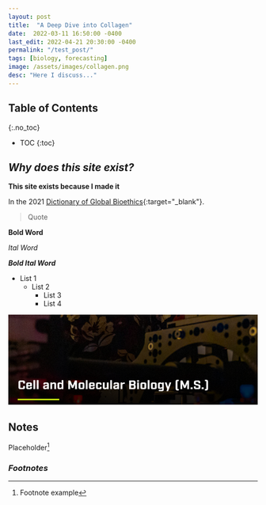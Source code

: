 ```yaml
---
layout: post
title:  "A Deep Dive into Collagen"
date:  2022-03-11 16:50:00 -0400
last_edit: 2022-04-21 20:30:00 -0400
permalink: "/test_post/"
tags: [biology, forecasting]
image: /assets/images/collagen.png
desc: "Here I discuss..."
---
```


## Table of Contents
{:.no_toc}
* TOC
{:toc}

## *Why does this site exist?*
__This site exists because I made it__

[inline_link]: https://graduateschool.colostate.edu/programs/cell-and-molecular-biology-ms/ "https://graduateschool.colostate.edu/programs/cell-and-molecular-biology-ms/"

In the 2021 [Dictionary of Global Bioethics][inline_link]{:target="_blank"}.

<!-- Comment  -->

> Quote

__Bold Word__

_Ital Word_

___Bold Ital Word___

- List 1
    - List 2
        - List 3
        - List 4


![](/assets/images/test.png)


## Notes

Placeholder[^1]

### *Footnotes*

[^1]: Footnote example
